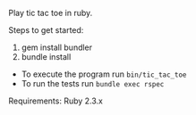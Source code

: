 Play tic tac toe in ruby.

Steps to get started:

1) gem install bundler
2) bundle install

  - To execute the program run `` bin/tic_tac_toe ``
  - To run the tests run `` bundle exec rspec ``

Requirements:
Ruby 2.3.x 